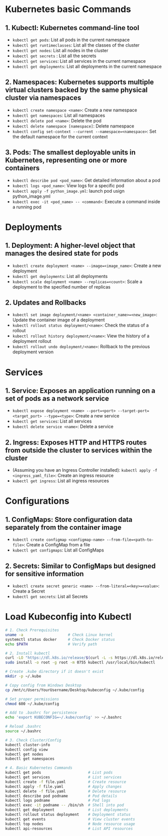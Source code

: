 # Kubernetes basic Commands

## 1. **Kubectl**: Kubernetes command-line tool

- `kubectl get pods`: List all pods in the current namespace
- `kubectl get runtimeclasses`: List all the classes of the cluster
- `kubectl get nodes`: List all nodes in the cluster
- `kubectl get secrets` : List all the secrets
- `kubectl get services`: List all services in the current namespace
- `kubectl get deployments`: List all deployments in the current namespace

## 2. **Namespaces**: Kubernetes supports multiple virtual clusters backed by the same physical cluster via namespaces

- `kubectl create namespace <name>`: Create a new namespace
- `kubectl get namespaces`: List all namespaces
- `kubectl delete pod <name>`: Delete the pod
- `kubectl delete namespace [namespace]`: Delete namespace
- `kubectl config set-context --current --namespace=<namespace>`: Set the default namespace for the current context

## 3. **Pods**: The smallest deployable units in Kubernetes, representing one or more containers

- `kubectl describe pod <pod_name>`: Get detailed information about a pod
- `kubectl logs <pod_name>`: View logs for a specific pod
- `kubectl apply -f python_image.yml`: launch pod usign python_image.yml
- `kubectl exec -it <pod_name> -- <command>`: Execute a command inside a running pod

# Deployments

## 1. **Deployment**: A higher-level object that manages the desired state for pods

- `kubectl create deployment <name> --image=<image_name>`: Create a new deployment
- `kubectl get deployments`: List all deployments
- `kubectl scale deployment <name> --replicas=<count>`: Scale a deployment to the specified number of replicas

## 2. **Updates and Rollbacks**

- `kubectl set image deployment/<name> <container_name>=<new_image>`: Update the container image of a deployment
- `kubectl rollout status deployment/<name>`: Check the status of a rollout
- `kubectl rollout history deployment/<name>`: View the history of a deployment rollout
- `kubectl rollout undo deployment/<name>`: Rollback to the previous deployment version

# Services

## 1. **Service**: Exposes an application running on a set of pods as a network service

- `kubectl expose deployment <name> --port=<port> --target-port=<target_port> --type=<type>`: Create a new service
- `kubectl get services`: List all services
- `kubectl delete service <name>`: Delete a service

## 2. **Ingress**: Exposes HTTP and HTTPS routes from outside the cluster to services within the cluster

- (Assuming you have an Ingress Controller installed): `kubectl apply -f <ingress_yaml_file>`: Create an ingress resource
- `kubectl get ingress`: List all ingress resources

# Configurations

## 1. **ConfigMaps**: Store configuration data separately from the container image

- `kubectl create configmap <configmap-name> --from-file=<path-to-file>`: Create a ConfigMap from a file
- `kubectl get configmaps`: List all ConfigMaps

## 2. **Secrets**: Similar to ConfigMaps but designed for sensitive information

- `kubectl create secret generic <name> --from-literal=<key>=<value>`: Create a Secret
- `kubectl get secrets`: List all Secrets

# Load Kubeconfig into Kubectl

```bash
# 1. Check Prerequisites
uname -a                    # Check Linux kernel
systemctl status docker     # Check Docker status
echo $PATH                  # Verify path

# 2. Install kubectl
curl -LO "https://dl.k8s.io/release/$(curl -L -s https://dl.k8s.io/release/stable.txt)/bin/linux/amd64/kubectl"
sudo install -o root -g root -m 0755 kubectl /usr/local/bin/kubectl

# Create .kube directory if it doesn't exist
mkdir -p ~/.kube

# Copy config from Windows Desktop
cp /mnt/c/Users/YourUsername/Desktop/kubeconfig ~/.kube/config

# Set proper permissions
chmod 600 ~/.kube/config

# Add to .bashrc for persistence
echo 'export KUBECONFIG=~/.kube/config' >> ~/.bashrc

# Reload .bashrc
source ~/.bashrc

# 3. Check Cluster/Config
kubectl cluster-info
kubectl config view
kubectl get nodes
kubectl get namespaces

# 4. Basic Kubernetes Commands
kubectl get pods                     # List pods
kubectl get services                 # List services  
kubectl create -f file.yaml          # Create resource
kubectl apply -f file.yaml           # Apply changes
kubectl delete -f file.yaml          # Delete resource
kubectl describe pod podname         # Pod details
kubectl logs podname                 # Pod logs
kubectl exec -it podname -- /bin/sh  # Shell into pod
kubectl get deployment               # List deployments
kubectl rollout status deployment    # Deployment status
kubectl get events                   # View cluster events
kubectl top nodes                    # Node resource usage
kubectl api-resources                # List API resources
```